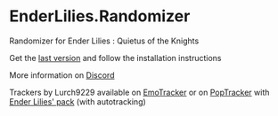 # EnderLilies.Randomizer
Randomizer for Ender Lilies : Quietus of the Knights

Get the [last version](https://github.com/Trexounay/EnderLilies.Randomizer/releases) and follow the installation instructions

More information on [Discord](https://disboard.org/server/803782694436864031)

Trackers by Lurch9229 available on [EmoTracker](https://emotracker.net/download)
or on [PopTracker](https://github.com/black-sliver/PopTracker/releases) with [Ender Lilies' pack](https://github.com/lurch9229/ender-lilies-poptracker/releases) (with autotracking)
